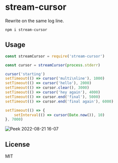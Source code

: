 # stream-cursor

Rewrite on the same log line.

```
npm i stream-cursor
```

## Usage
```javascript
const streamCursor = require('stream-cursor')

const cursor = streamCursor(process.stderr)

cursor('starting')
setTimeout(() => cursor('multi\nline'), 1000)
setTimeout(() => cursor('hello'), 2000)
setTimeout(() => cursor.clear(), 3000)
setTimeout(() => cursor('hey again'), 4000)
setTimeout(() => cursor.end('final'), 5000)
setTimeout(() => cursor.end('final again'), 6000)

setTimeout(() => {
    setInterval(() => cursor(Date.now()), 10)
}, 7000)
```

![Peek 2022-08-21 16-07](https://user-images.githubusercontent.com/12686176/185806996-71dd1e99-8677-4634-bf7e-d28b89154417.gif)

## License
MIT
